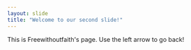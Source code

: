 ```yaml
---
layout: slide
title: "Welcome to our second slide!"
---
```

This is Freewithoutfaith's page.
Use the left arrow to go back!
